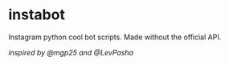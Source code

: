 # instabot
Instagram python cool bot scripts. Made without the official API.

_inspired by @mgp25 and @LevPasha_
